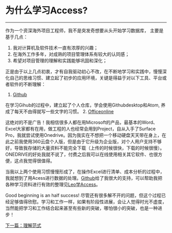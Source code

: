 # 为什么学习Access?
---
作为一个资深海外项目工程师，我不是突发奇想要从头开始学习数据库，
主要是基于几点：

1. 我对计算机及软件技术一直有浓厚的兴趣；
2. 在海外工作多年，对成熟的项目管理体系有较大的认同感；
3. 希望对项目管理的理解和实践能够巩固和深化；

正是由于以上几点初衷，才有自我驱动初心不改，在不断地学习和实践中，慢慢深化自己的思维习惯、建立起了初步的应用环境，关键是得益于对以下工具、平台或者软件的不断理解：

1. [Github](https://github.com/wallivy/wallivy.github.io/blob/master/github.md)

 在学习Gihub的过程中，建立起了个人仓库，学会使用Githubdesktop和Atom, 养成了每天不由得就写一些文字的习惯。
2. [Officeonline](https://www.office.com/?WT.mc_id=O16_BingHP)

 这绝对的不是广告！我相信很多人都在用Microsoft的产品，最基本的Word、Excel大家都有在用，做工程的人也经常会用到Project，自从入手了Surface Pro，我就尝试使用Onedrive。因为我实在不想把一个移动硬盘天天带在身上，在此之前我使用360云盘个人版，但是由于它升级为企业版，对个人用户支持不够好，导致我存储的大量资料不能完全下载（上传的时候很快，下载的时候很慢）。ONEDRIVE的好处我就不说了，付费之后我可以在线使用相关其它软件、也很方便，这点我觉得很值得。

当我以上两个使用习惯慢慢形成了，在操作Excel进行清单、成本分析的过程中，我就想到了用Acess进行数据的处理。[Github](https://github.com/wallivy)给了我很大的支持，可以帮助我把各种学习资料进行有效的整理见[Leo学Access](https://github.com/wallivy/mydata/blob/master/leaccess.md)。

Good beginning is an half success! 尽管还有很多解不开的问题，但这个过程已经足够值得欣慰。学习和工作一样，如果有阶段性进展，会让人觉得时光不虚度，当然能把学习和工作结合起来甚至有些新的突破，哪怕很小的突破，也是一种进步！

[下一篇：理解范式]()
